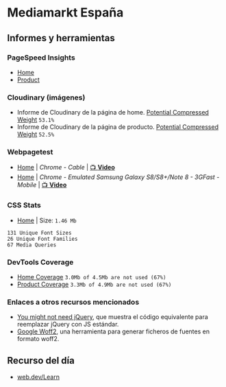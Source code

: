 # Mediamarkt España

## Informes y herramientas

### PageSpeed Insights

- [Home](https://developers.google.com/speed/pagespeed/insights/?url=https%3A%2F%2Fwww.mediamarkt.es)
- [Product](https://developers.google.com/speed/pagespeed/insights/?url=https%3A%2F%2Fwww.mediamarkt.es%2Fes%2Fproduct%2F_consola-nintendo-switch-6-2-joy-con-azul-y-rojo-ne%25C3%25B3n-1353575.html
)
### Cloudinary (imágenes)

- Informe de Cloudinary de la página de home. [Potential Compressed Weight](https://webspeedtest.cloudinary.com/results/181220_DW_0817ab3a3c86ce6a352222b1946bb95c) `53.1%`
- Informe de Cloudinary de la página de producto. [Potential Compressed Weight](https://webspeedtest.cloudinary.com/results/181220_5Z_2d2491cec6ab46d20fb922681d5afcb6) `52.5%`

### Webpagetest

- [Home](https://www.webpagetest.org/result/181220_8H_72dfccbb0939ab9689666e864bfc0763/) | _Chrome - Cable_ | [📺 **Video**](https://www.webpagetest.org/result/181220_8H_72dfccbb0939ab9689666e864bfc0763/1/screen_shot/)
- [Home](https://www.webpagetest.org/result/181220_6A_ed64940a66a1820907b2a0b7cda4d05e/) | _Chrome - Emulated Samsung Galaxy S8/S8+/Note 8 - 3GFast - Mobile_ | [📺 **Video**](https://www.webpagetest.org/result/181220_6A_ed64940a66a1820907b2a0b7cda4d05e/1/screen_shot/)

### CSS Stats

- [Home](https://cssstats.com/stats?url=https%3A%2F%2Fwww.mediamarkt.es&ua=Browser%20Default) | Size: `1.46 Mb`

```
131 Unique Font Sizes
26 Unique Font Families
67 Media Queries
```

### DevTools Coverage

- [Home Coverage](./reports/Coverage-Home.jpg) `3.0Mb of 4.5Mb are not used (67%)`
- [Product Coverage](./reports/Coverate-Product.jpg) `3.3Mb of 4.9Mb are not used (67%)`

### Enlaces a otros recursos mencionados

- [You might not need jQuery](http://youmightnotneedjquery.com), que muestra el código equivalente para reemplazar jQuery con JS estándar.
- [Google Woff2](https://github.com/google/woff2), una herramienta para generar ficheros de fuentes en formato woff2.

## Recurso del día

- [web.dev/Learn](https://web.dev/learn)
